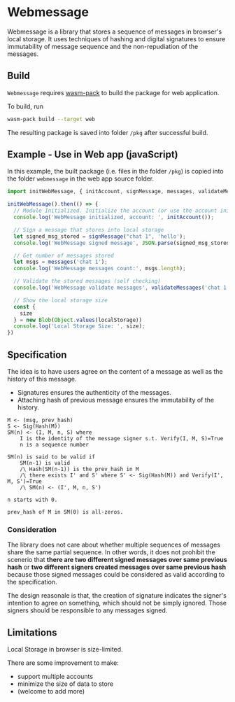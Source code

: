 # Webmessage

Webmessage is a library that stores a sequence of messages in browser's local storage. It uses techniques of hashing and digital signatures to ensure immutability of message sequence and the non-repudiation of the messages.


## Build

`Webmessage` requires [wasm-pack](https://rustwasm.github.io/wasm-pack/) to build the package for web application.

To build, run
```sh
wasm-pack build --target web
```

The resulting package is saved into folder `/pkg` after successful build.

## Example - Use in Web app (javaScript)

In this example, the built package (i.e. files in the folder `/pkg`) is copied into the folder `webmessage` in the web app source folder.

```js
import initWebMessage, { initAccount, signMessage, messages, validateMessages } from './webmessage';

initWebMessage().then(() => {
  // Module Initialized. Initialize the account (or use the account initialized before)
  console.log('WebMessage initialized, account: ', initAccount());

  // Sign a message that stores into local storage
  let signed_msg_stored = signMessage("chat 1", 'hello');
  console.log('WebMessage signed message', JSON.parse(signed_msg_stored));

  // Get number of messages stored
  let msgs = messages('chat 1');
  console.log('WebMessage messages count:', msgs.length);

  // Validate the stored messages (self checking)
  console.log('WebMessage validate messages', validateMessages('chat 1'));

  // Show the local storage size
  const {
    size
  } = new Blob(Object.values(localStorage))
  console.log('Local Storage Size: ', size);
})
```

## Specification

The idea is to have users agree on the content of a message as well as the history of this message. 
- Signatures ensures the authenticity of the messages. 
- Attaching hash of previous message ensures the immutability of the history.

```text
M <- (msg, prev_hash)
S <- Sig(Hash(M))
SM(n) <- (I, M, n, S) where 
    I is the identity of the message signer s.t. Verify(I, M, S)=True
    n is a sequence number

SM(n) is said to be valid if
    SM(n-1) is valid
    /\ Hash(SM(n-1)) is the prev_hash in M
    /\ there exists I' and S' where S' <- Sig(Hash(M)) and Verify(I', M, S')=True
    /\ SM(n) <- (I', M, n, S')

n starts with 0.

prev_hash of M in SM(0) is all-zeros.
```

### Consideration

The library does not care about whether multiple sequences of messages share the same partial sequence. In other words, it does not prohibit the scenerio that **there are two different signed messages over same previous hash** or **two different signers created messages over same previous hash** because those signed messages could be considered as valid according to the specification.

The design reasonale is that, the creation of signature indicates the signer's intention to agree on something, which should not be simply ignored. Those signers should be responsible to any messages signed.


## Limitations

Local Storage in browser is size-limited.

There are some improvement to make:
- support multiple accounts
- minimize the size of data to store
- (welcome to add more)

